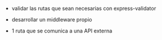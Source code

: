 * validar las rutas que sean necesarias con express-validator

* desarrollar un middleware propio

* 1 ruta que se comunica a una API externa
